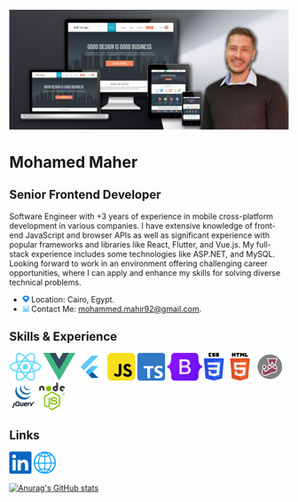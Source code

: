 ![Senior Frontend Developer](https://github.com/m-mahir/m-mahir/blob/8e01a6838b1021617768d672f699b1c8c0aed6be/Profile36.jpg)

# Mohamed Maher
## Senior Frontend Developer

Software Engineer with +3 years of experience in mobile cross-platform development in various companies. I have extensive knowledge of front-end JavaScript and browser APIs as well as significant experience with popular frameworks and libraries like React, Flutter, and Vue.js. My full-stack experience includes some technologies like ASP.NET, and MySQL.
Looking forward to work in an environment offering challenging career opportunities, where I can apply and enhance my skills for solving diverse technical problems.

- <img src='https://github.com/m-mahir/m-mahir/blob/e39e3aa30d6af65fe3c491b1f32a7116e5090af7/location.png' width='12' height='12' > Location: Cairo, Egypt.
- <img src='https://github.com/m-mahir/m-mahir/blob/e39e3aa30d6af65fe3c491b1f32a7116e5090af7/email.png' width='12' height='12' > Contact Me: mohammed.mahir92@gmail.com.

## Skills & Experience

[<img src="https://github.com/m-mahir/m-mahir/blob/8d47637862696a9c1f7408568c8f63656d9e2647/react.png" height="50" />](https://reactjs.org/) [<img src="https://github.com/m-mahir/m-mahir/blob/9e67de2dd425ca86d46b8f79ae4c67f7b00dc19a/vue.png" height="50" />](https://vuejs.org/) [<img src="https://github.com/m-mahir/m-mahir/blob/90059cefa9e558779ea438eb19da9949f5e87378/flutter.jpg" height="50" />](https://flutter.dev/) [<img src="https://github.com/m-mahir/m-mahir/blob/9e67de2dd425ca86d46b8f79ae4c67f7b00dc19a/javascript.png" height="50" />](https://www.javascript.com/) [<img src="https://github.com/m-mahir/m-mahir/blob/9e67de2dd425ca86d46b8f79ae4c67f7b00dc19a/Typescript.png" height="50" />](https://www.typescriptlang.org/) [<img src="https://github.com/m-mahir/m-mahir/blob/9e67de2dd425ca86d46b8f79ae4c67f7b00dc19a/Bootstrap.png" height="50" />](https://getbootstrap.com/) [<img src="https://github.com/m-mahir/m-mahir/blob/9e67de2dd425ca86d46b8f79ae4c67f7b00dc19a/CSS3.png" height="50" />](https://developer.mozilla.org/en-US/docs/Web/CSS) [<img src="https://github.com/m-mahir/m-mahir/blob/9e67de2dd425ca86d46b8f79ae4c67f7b00dc19a/html.png" height="50" />](https://developer.mozilla.org/en-US/docs/Web/HTML) [<img src="https://github.com/m-mahir/m-mahir/blob/9e67de2dd425ca86d46b8f79ae4c67f7b00dc19a/jest.jpg" height="50" />](https://jestjs.io/) [<img src="https://github.com/m-mahir/m-mahir/blob/9e67de2dd425ca86d46b8f79ae4c67f7b00dc19a/jquery.png" height="50" />](https://jquery.com/) [<img src="https://github.com/m-mahir/m-mahir/blob/9e67de2dd425ca86d46b8f79ae4c67f7b00dc19a/nodejs.png" height="50" />](https://nodejs.org/en/)

## Links
[<img src="https://github.com/m-mahir/m-mahir/blob/2249bcd09736c8e24b2923a4ea68127b011dcd17/linkedin.png" height="40" alt="linkedin" />](https://www.linkedin.com/in/m-mahir/)
[<img src="https://github.com/m-mahir/m-mahir/blob/2249bcd09736c8e24b2923a4ea68127b011dcd17/site.png" height="40" alt="website" />](https://www.m-mahir.ml/)

[![Anurag's GitHub stats](https://github-readme-stats.vercel.app/api?username=m-mahir)](https://github.com/anuraghazra/github-readme-stats)
